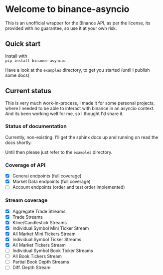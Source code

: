 # Welcome to binance-asyncio

This is an unofficial wrapper for the Binance API, as per the license, its provided with no guarantee, so use it at your own risk.

## Quick start

Install with  
``pip install binance-asyncio``

Have a look at the `examples` directory, to get you started (until I publish some docs)

## Current status

This is very much work-in-process, I made it for some personal projects, where I needed to be able to interact with binance in an asyncio
context. And its been working well for me, so I thought I'd share it. 

### Status of documentation
Currently, non-existing. I'll get the sphinx docs up and running on read the docs shortly.

Until then please just refer to the `examples` directory.

### Coverage of API

- [x] General endpoints (full coverage)
- [x] Market Data endpoints (full coverage)
- [ ] Account endpoints (order and test order implemented)

### Stream coverage
- [x] Aggregate Trade Streams
- [x] Trade Streams
- [x] Kline/Candlestick Streams
- [x] Individual Symbol Mini Ticker Stream
- [x] All Market Mini Tickers Stream
- [x] Individual Symbol Ticker Streams
- [x] All Market Tickers Stream
- [ ] Individual Symbol Book Ticker Streams
- [ ] All Book Tickers Stream
- [ ] Partial Book Depth Streams
- [ ] Diff. Depth Stream